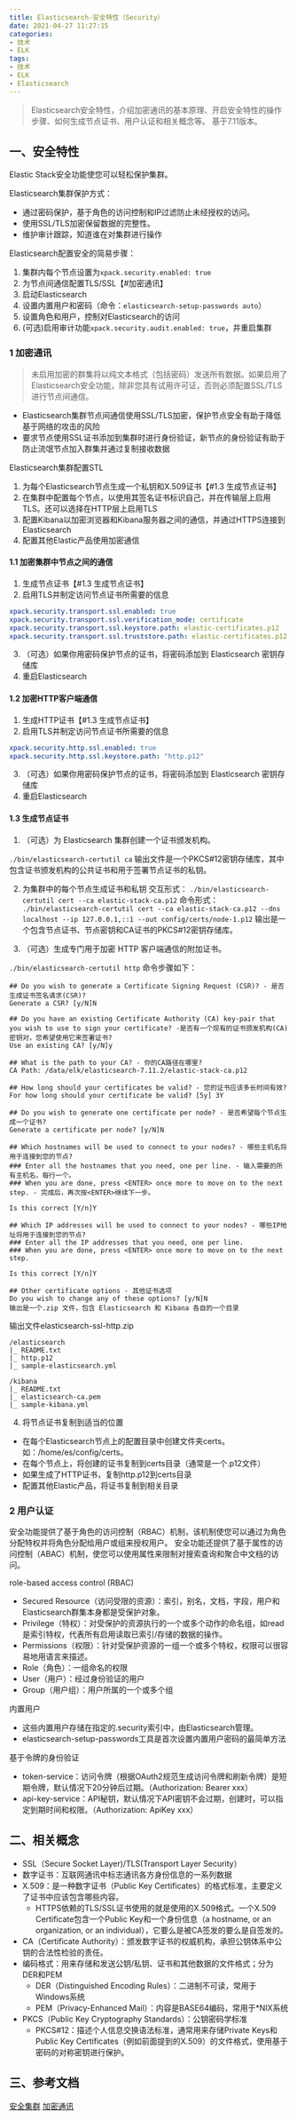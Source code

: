 ```yaml
---
title: Elasticsearch-安全特性（Security）
date: 2021-04-27 11:27:15
categories:
- 技术
- ELK
tags:
- 技术
- ELK
- Elasticsearch
---
```


> Elasticsearch安全特性，介绍加密通讯的基本原理、开启安全特性的操作步骤、如何生成节点证书、用户认证和相关概念等。
 基于7.11版本。
<!-- more -->

## 一、安全特性
Elastic Stack安全功能使您可以轻松保护集群。

Elasticsearch集群保护方式：
* 通过密码保护，基于角色的访问控制和IP过滤防止未经授权的访问。
* 使用SSL/TLS加密保留数据的完整性。
* 维护审计跟踪，知道谁在对集群进行操作

Elasticsearch配置安全的简易步骤：
1. 集群内每个节点设置为`xpack.security.enabled: true`
2. 为节点间通信配置TLS/SSL【#加密通讯】
3. 启动Elasticsearch
4. 设置内置用户和密码（命令：`elasticsearch-setup-passwords auto`）
5. 设置角色和用户，控制对Elasticsearch的访问
6. (可选)启用审计功能`xpack.security.audit.enabled: true`，并重启集群

### 1 加密通讯
> 未启用加密的群集将以纯文本格式（包括密码）发送所有数据。如果启用了Elasticsearch安全功能，除非您具有试用许可证，否则必须配置SSL/TLS进行节点间通信。

* Elasticsearch集群节点间通信使用SSL/TLS加密，保护节点安全有助于降低基于网络的攻击的风险
* 要求节点使用SSL证书添加到集群时进行身份验证，新节点的身份验证有助于防止流氓节点加入群集并通过复制接收数据

Elasticsearch集群配置STL
1. 为每个Elasticsearch节点生成一个私钥和X.509证书【#1.3 生成节点证书】
2. 在集群中配置每个节点，以使用其签名证书标识自己，并在传输层上启用TLS。还可以选择在HTTP层上启用TLS
3. 配置Kibana以加密浏览器和Kibana服务器之间的通信，并通过HTTPS连接到Elasticsearch
4. 配置其他Elastic产品使用加密通信

#### 1.1 加密集群中节点之间的通信
1. 生成节点证书【#1.3 生成节点证书】
2. 启用TLS并制定访问节点证书所需要的信息
```yaml
xpack.security.transport.ssl.enabled: true
xpack.security.transport.ssl.verification_mode: certificate
xpack.security.transport.ssl.keystore.path: elastic-certificates.p12
xpack.security.transport.ssl.truststore.path: elastic-certificates.p12
```
3. （可选）如果你用密码保护节点的证书，将密码添加到 Elasticsearch 密钥存储库
4. 重启Elasticsearch

#### 1.2 加密HTTP客户端通信
1. 生成HTTP证书【#1.3 生成节点证书】
2. 启用TLS并制定访问节点证书所需要的信息
```yaml
xpack.security.http.ssl.enabled: true
xpack.security.http.ssl.keystore.path: "http.p12"
```
3. （可选）如果你用密码保护节点的证书，将密码添加到 Elasticsearch 密钥存储库
4. 重启Elasticsearch

#### 1.3 生成节点证书

1. （可选）为 Elasticsearch 集群创建一个证书颁发机构。

`./bin/elasticsearch-certutil ca`
输出文件是一个PKCS#12密钥存储库，其中包含证书颁发机构的公共证书和用于签署节点证书的私钥。

2. 为集群中的每个节点生成证书和私钥
交互形式：
`./bin/elasticsearch-certutil cert --ca elastic-stack-ca.p12`
命令形式：
`./bin/elasticsearch-certutil cert --ca elastic-stack-ca.p12 --dns localhost --ip 127.0.0.1,::1 --out config/certs/node-1.p12`
输出是一个包含节点证书、节点密钥和CA证书的PKCS#12密钥存储库。

3. （可选）生成专门用于加密 HTTP 客户端通信的附加证书。

`./bin/elasticsearch-certutil http`
命令步骤如下：
```shell
## Do you wish to generate a Certificate Signing Request (CSR)? - 是否生成证书签名请求(CSR)?
Generate a CSR? [y/N]N

## Do you have an existing Certificate Authority (CA) key-pair that you wish to use to sign your certificate? -是否有一个现有的证书颁发机构(CA)密钥对，您希望使用它来签署证书?
Use an existing CA? [y/N]y

## What is the path to your CA? - 你的CA路径在哪里?
CA Path: /data/elk/elasticsearch-7.11.2/elastic-stack-ca.p12

## How long should your certificates be valid? - 您的证书应该多长时间有效?
For how long should your certificate be valid? [5y] 3Y

## Do you wish to generate one certificate per node? - 是否希望每个节点生成一个证书?
Generate a certificate per node? [y/N]N

## Which hostnames will be used to connect to your nodes? - 哪些主机名将用于连接到您的节点?
### Enter all the hostnames that you need, one per line. - 输入需要的所有主机名，每行一个。
### When you are done, press <ENTER> once more to move on to the next step. - 完成后，再次按<ENTER>继续下一步。

Is this correct [Y/n]Y

## Which IP addresses will be used to connect to your nodes? - 哪些IP地址将用于连接到您的节点?
### Enter all the IP addresses that you need, one per line.
### When you are done, press <ENTER> once more to move on to the next step.

Is this correct [Y/n]Y

## Other certificate options - 其他证书选项
Do you wish to change any of these options? [y/N]N
输出是一个.zip 文件，包含 Elasticsearch 和 Kibana 各自的一个目录
```
输出文件elasticsearch-ssl-http.zip
```
/elasticsearch
|_ README.txt
|_ http.p12
|_ sample-elasticsearch.yml

/kibana
|_ README.txt
|_ elasticsearch-ca.pem
|_ sample-kibana.yml
```

4. 将节点证书复制到适当的位置
* 在每个Elasticsearch节点上的配置目录中创建文件夹certs。如：/home/es/config/certs。
* 在每个节点上，将创建的证书复制到certs目录（通常是一个.p12文件）
* 如果生成了HTTP证书，复制http.p12到certs目录
* 配置其他Elastic产品，将证书复制到相关目录

### 2 用户认证
安全功能提供了基于角色的访问控制（RBAC）机制，该机制使您可以通过为角色分配特权并将角色分配给用户或组来授权用户。
安全功能还提供了基于属性的访问控制（ABAC）机制，使您可以使用属性来限制对搜索查询和聚合中文档的访问。

role-based access control (RBAC) 
* Secured Resource（访问受限的资源）：索引，别名，文档，字段，用户和Elasticsearch群集本身都是受保护对象。
* Privilege（特权）：对受保护的资源执行的一个或多个动作的命名组，如read是索引特权，代表所有启用读取已索引/存储的数据的操作。
* Permissions（权限）：针对受保护资源的一组一个或多个特权，权限可以很容易地用语言来描述。
* Role（角色）：一组命名的权限
* User（用户）：经过身份验证的用户
* Group（用户组）：用户所属的一个或多个组

内置用户
* 这些内置用户存储在指定的.security索引中，由Elasticsearch管理。
* elasticsearch-setup-passwords工具是首次设置内置用户密码的最简单方法

基于令牌的身份验证
* token-service：访问令牌（根据OAuth2规范生成访问令牌和刷新令牌）是短期令牌，默认情况下20分钟后过期。（Authorization: Bearer xxx）
* api-key-service：API秘钥，默认情况下API密钥不会过期，创建时，可以指定到期时间和权限。（Authorization: ApiKey xxx）

## 二、相关概念
* SSL（Secure Socket Layer)/TLS(Transport Layer Security）
* 数字证书：互联网通讯中标志通讯各方身份信息的一系列数据
* X.509：是一种数字证书（Public Key Certificates）的格式标准，主要定义了证书中应该包含哪些内容。
  * HTTPS依赖的TLS/SSL证书使用的就是使用的X.509格式。一个X.509 Certificate包含一个Public Key和一个身份信息（a hostname, or an organization, or an individual），它要么是被CA签发的要么是自签发的。
* CA（Certificate Authority）：颁发数字证书的权威机构，承担公钥体系中公钥的合法性检验的责任。
* 编码格式：用来存储和发送公钥/私钥、证书和其他数据的文件格式；分为DER和PEM
  * DER（Distinguished Encoding Rules）：二进制不可读，常用于Windows系统
  * PEM（Privacy-Enhanced Mail）：内容是BASE64编码，常用于*NIX系统
* PKCS（Public Key Cryptography Standards）：公钥密码学标准
  * PKCS#12：描述个人信息交换语法标准，通常用来存储Private Keys和Public Key Certificates（例如前面提到的X.509）的文件格式，使用基于密码的对称密钥进行保护。

## 三、参考文档
[安全集群](https://www.elastic.co/guide/en/elasticsearch/reference/7.11/secure-cluster.html)
[加密通讯](https://www.elastic.co/guide/en/elasticsearch/reference/7.11/configuring-tls.html#configuring-tls)


